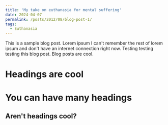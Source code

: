 ```yaml
---
title: 'My take on euthanasia for mental suffering'
date: 2024-04-07
permalink: /posts/2012/08/blog-post-1/
tags:
  - Euthanasia
---
```


This is a sample blog post. Lorem ipsum I can't remember the rest of lorem ipsum and don't have an internet connection right now. Testing testing testing this blog post. Blog posts are cool.

Headings are cool
======

You can have many headings
======

Aren't headings cool?
------
